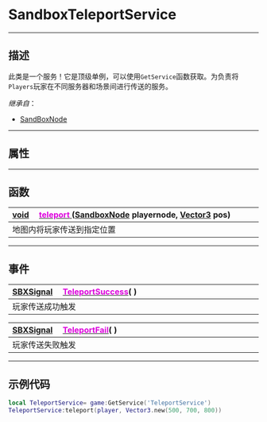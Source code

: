 # SandboxTeleportService
------------------------------------------------------------------------------------------
## 描述

此类是一个服务！它是顶级单例，可以使用`GetService`函数获取。为负责将 `Players`玩家在不同服务器和场景间进行传送的服务。

*继承自*：
* [SandBoxNode](/Api/Class/NoType/SandBoxNode.md)

------------------------------------------------------------------------------------------
## 属性

------------------------------------------------------------------------------------------
## 函数

|<div style="width:1000px">[void](/Api/Parameter/void.md) &emsp;[<font color="dd00dd">teleport</font> ](/Api/Class/GamePlay/SandboxTeleportService_F/teleport.md) ([SandboxNode](/Api/Class/NoType/SandboxNode.md) playernode, [Vector3](/Api/DataType/Vector3.md) pos)</div>|
|:---|
|地图内将玩家传送到指定位置|


------------------------------------------------------------------------------------------
## 事件

|<div style="width:1000px">[SBXSignal](/Api/Parameter/SBXSignal.md) &emsp;[<font color="dd00dd">TeleportSuccess</font>](/Api/Class/GamePlay/SandboxTeleportService_F/TeleportSuccess.md)( )</div>|
|:---|
|玩家传送成功触发|

|<div style="width:1000px">[SBXSignal](/Api/Parameter/SBXSignal.md) &emsp;[<font color="dd00dd">TeleportFail</font>](/Api/Class/GamePlay/SandboxTeleportService_F/TeleportFail.md)( )</div>|
|:---|
|玩家传送失败触发|

------------------------------------------------------------------------------------------
## 示例代码

```lua
local TeleportService= game:GetService('TeleportService')
TeleportService:teleport(player, Vector3.new(500, 700, 800))
```